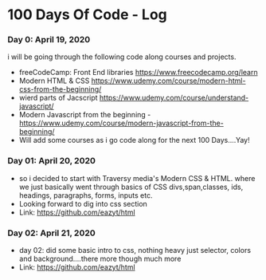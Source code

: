 # 100 Days Of Code - Log

### Day 0: April 19, 2020
i will be going through the following code along courses and projects.
- freeCodeCamp: Front End libraries https://www.freecodecamp.org/learn
- Modern HTML & CSS https://www.udemy.com/course/modern-html-css-from-the-beginning/
- wierd parts of Jacscript https://www.udemy.com/course/understand-javascript/
- Modern Javascript from the beginning - https://www.udemy.com/course/modern-javascript-from-the-beginning/
- Will add some courses as i go code along for the next 100 Days....Yay!

### Day 01: April 20, 2020
- so i decided to start with Traversy media's Modern CSS & HTML. where we just basically went through basics of CSS divs,span,classes, ids, headings, paragraphs, forms, inputs etc.
- Looking forward to dig into css section
- Link: https://github.com/eazyt/html

### Day 02: April 21, 2020
- day 02: did some basic intro to css, nothing heavy just selector, colors and background....there more though much more
- Link: https://github.com/eazyt/html